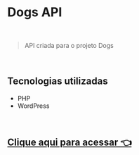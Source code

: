 # Dogs API

<br>

> API criada para o projeto Dogs
<br>

## Tecnologias utilizadas

- PHP
- WordPress

<br>

## [Clique aqui para acessar 👈](https://dogsapi.tech/json)
